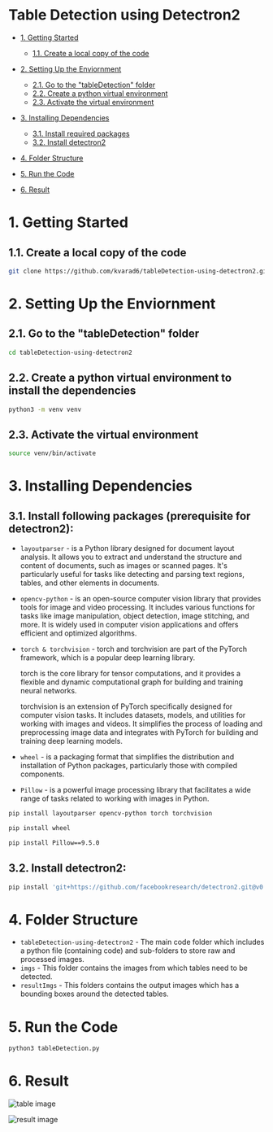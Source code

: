 # Table Detection using Detectron2

- [1. Getting Started](#1-getting-started)
	- [1.1. Create a local copy of the code](#11-create-a-local-copy-of-the-code)

- [2. Setting Up the Enviornment](#2-setting-up-the-enviornment)
    - [2.1. Go to the "tableDetection" folder](#21-go-to-the-tabledetection-folder)
    - [2.2. Create a python virtual environment](#22-create-a-python-virtual-environment-to-install-the-dependencies)
    - [2.3. Activate the virtual environment](#23-activate-the-virtual-environment)

- [3. Installing Dependencies](#3-installing-dependencies)
    - [3.1. Install required packages](#31-install-following-packages-prerequisite-for-detectron2)
    - [3.2. Install detectron2](#32-install-detectron2)
    
- [4. Folder Structure](#4-folder-structure)

- [5. Run the Code](#5-run-the-code)

- [6. Result](#6-result)


# 1. Getting Started
## 1.1. Create a local copy of the code
```bash
git clone https://github.com/kvarad6/tableDetection-using-detectron2.git
```

# 2. Setting Up the Enviornment
## 2.1. Go to the "tableDetection" folder
```bash
cd tableDetection-using-detectron2
```

## 2.2. Create a python virtual environment to install the dependencies
```bash
python3 -m venv venv
```

## 2.3. Activate the virtual environment
```bash
source venv/bin/activate
```

# 3. Installing Dependencies
## 3.1. Install following packages (prerequisite for detectron2):
* `layoutparser` - is a Python library designed for document layout analysis. It allows you to extract and understand the structure and content of documents, such as images or scanned pages. It's particularly useful for tasks like detecting and parsing text regions, tables, and other elements in documents. 

* `opencv-python` - is an open-source computer vision library that provides tools for image and video processing. It includes various functions for tasks like image manipulation, object detection, image stitching, and more. It is widely used in computer vision applications and offers efficient and optimized algorithms.

* `torch & torchvision` - torch and torchvision are part of the PyTorch framework, which is a popular deep learning library.

    torch is the core library for tensor computations, and it provides a flexible and dynamic computational graph for building and training neural networks.

    torchvision is an extension of PyTorch specifically designed for computer vision tasks. It includes datasets, models, and utilities for working with images and videos. It simplifies the process of loading and preprocessing image data and integrates with PyTorch for building and training deep learning models.
* `wheel` - is a packaging format that simplifies the distribution and installation of Python packages, particularly those with compiled components.
* `Pillow` - is a powerful image processing library that facilitates a wide range of tasks related to working with images in Python.
```bash
pip install layoutparser opencv-python torch torchvision 
```
```bash
pip install wheel
```
```bash
pip install Pillow==9.5.0
```

## 3.2. Install detectron2:
```bash
pip install 'git+https://github.com/facebookresearch/detectron2.git@v0.4#egg=detectron2'
```

# 4. Folder Structure
* `tableDetection-using-detectron2` - The main code folder which includes a python file (containing code) and sub-folders to store raw and processed images.
* `imgs` - This folder contains the images from which tables need to be detected.
* `resultImgs` - This folders contains the output images which has a bounding boxes around the detected tables.

# 5. Run the Code
```bash
python3 tableDetection.py
```

# 6. Result
![table image]("https://github.com/kvarad6/tableDetection-using-detectron2/blob/main/imgs/table.jpeg")

![result image]("https://github.com/kvarad6/tableDetection-using-detectron2/blob/main/resultImgs/result_table.jpeg")
